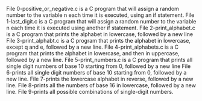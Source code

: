 File 0-positive_or_negative.c is a C program that will assign a random number to the variable n each time it is executed, using an if statement.
File 1-last_digit.c is a C program that will assign a random number to the variable n each time it is executed using another if statement.
File 2-print_alphabet.c is a C program that prints the alphabet in lowercase, followed by a new line
File 3-print_alphabt.c is a C program that prints the alphabet in lowercase, except q and e, followed by a new line.
File 4-print_alphabets.c is a C program that prints the alphabet in lowercase, and then in uppercase, followed by a new line.
File 5-print_numbers.c is a C program that prints all single digit numbers of base 10 starting from 0, followed by a new line
File 6-prints all single digit numbers of base 10 starting from 0, followed by a new line.
File 7-prints the lowercase alphabet in reverse, followed by a new line.
File 8-prints all the numbers of base 16 in lowercase, followed by a new line.
File 9-prints all possible combinations of single-digit numbers.